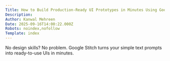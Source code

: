 ```yaml
---
Title: How to Build Production-Ready UI Prototypes in Minutes Using Google Stitch
Description: 
Author: Kanwal Mehreen
Date: 2025-09-16T14:00:22.000Z
Robots: noindex,nofollow
Template: index
---
```

No design skills? No problem. Google Stitch turns your simple text prompts into ready-to-use UIs in minutes.